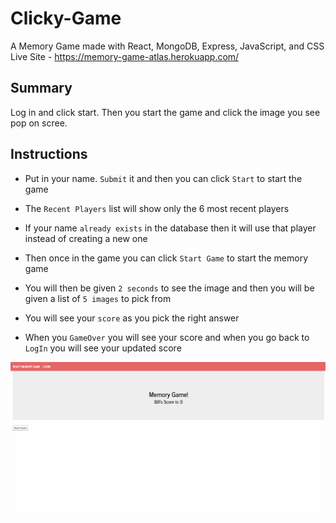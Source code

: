 # Clicky-Game
A Memory Game made with React, MongoDB, Express, JavaScript, and CSS
Live Site - https://memory-game-atlas.herokuapp.com/

## Summary
Log in and click start. Then you start the game and click the image you see pop on scree.

## Instructions

* Put in your name. `Submit` it and then you can click `Start` to start the game

* The `Recent Players` list will show only the 6 most recent players

* If your name `already exists` in the database then it will use that player instead of creating a new one

* Then once in the game you can click `Start Game` to start the memory game

* You will then be given `2 seconds` to see the image and then you will be given a list of `5 images` to pick from

* You will see your `score` as you pick the right answer

* When you `GameOver` you will see your score and when you go back to `LogIn` you will see your updated score 

![gameplay](https://raw.githubusercontent.com/AeroAtlas/Clicky-Game/master/clicky-game/ImagesReadMe/Click-GamePlay.gif)